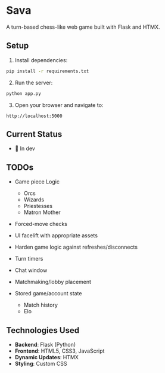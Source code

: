 # Sava

A turn-based chess-like web game built with Flask and HTMX.

## Setup

1. Install dependencies:
```bash
pip install -r requirements.txt
```

2. Run the server:
```bash
python app.py
```

3. Open your browser and navigate to:
```
http://localhost:5000
```

## Current Status

- 🔄 In dev

## TODOs

- Game piece Logic
    - Orcs
    - Wizards
    - Priestesses
    - Matron Mother
- Forced-move checks
- UI facelift with appropriate assets
- Harden game logic against refreshes/disconnects
- Turn timers
- Chat window
- Matchmaking/lobby placement 

- Stored game/account state 
    - Match history
    - Elo

## Technologies Used

- **Backend**: Flask (Python)
- **Frontend**: HTML5, CSS3, JavaScript
- **Dynamic Updates**: HTMX
- **Styling**: Custom CSS